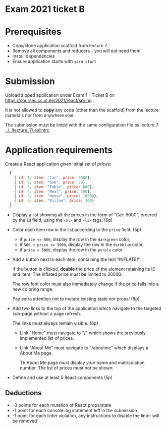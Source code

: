 # Exam 2021 ticket B

# Prerequisites

* Copy/clone application scaffold from lecture 7 
* Remove all components and reducers - you will not need them
* Install dependencies
* Ensure application starts with `yarn start`

# Submission

Upload zipped application under Exam 1 - Ticket B on https://courses.cs.ut.ee/2021/react/spring

It is not allowed to **copy** any code (other than the scaffold) from the
lecture materials nor from anywhere else.

The submission must be linted with the same configuration file as lecture 7: [../../lecture_7/.eslintrc](../../lecture_7/.eslintrc).

# Application requirements

Create a React application given initial set of _prices_:
```js
  [
    { id: 1, item: "Car", price: 5000},
    { id: 2, item: "Gum", price: 20},
    { id: 3, item: "Table", price: 800},
    { id: 4, item: "Meal", price: 500},
    { id: 5, item: "House", price: 10000},
    { id: 6, item: "Pillow", price: 100}
  ]
```

* Display a list showing all the prices in the form of "Car: 5000", ordered
  by the `id` field, using the `<ol>` and `<li>` tags. (6p)
* Color each item row in the list according to the `price` field: (5p)
  - if `price <= 500`, display the row in the `darkgreen` color,
  - if `500 < price <= 5000`, display the row in the `darkblue` color,
  - if `price > 5000`, display the row in the `purple` color.
* Add a button next to each item, containing the text "INFLATE!".

  If the button is clicked, **double** the price of the element retaining its
  ID and item. The inflated price must be limited to 20000.

  The row font color must also immediately change if the price falls into a new
  coloring range.

  Pay extra attention not to mutate existing state nor props! (8p)
* Add two links to the top of the application which navigate to the targeted sub-page without a page refresh.

  The links must always remain visible. (6p)
  - Link "Home" must navigate to "/" which shows the previously implemented list of prices.
  - Link "About Me" must navigate to "/aboutme" which displays a About Me page.

    Th About Me page must display *your* name and matriculation number. The list
    of prices must not be shown.
* Define and use at least 5 React components (5p)

## Deductions

* -3 points for each mutation of React props/state
* -1 point for each console.log statement left in the submission
* -1 point for each linter violation, any instructions to disable the linter will be removed
